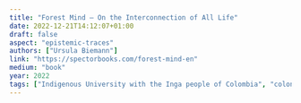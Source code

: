 ```yaml
---
title: "Forest Mind – On the Interconnection of All Life"
date: 2022-12-21T14:12:07+01:00
draft: false
aspect: "epistemic-traces"
authors: ["Ursula Biemann"]
link: "https://spectorbooks.com/forest-mind-en"
medium: "book"
year: 2022
tags: ["Indigenous University with the Inga people of Colombia", "colonial conquest and natural science intertwine"]
---
```

